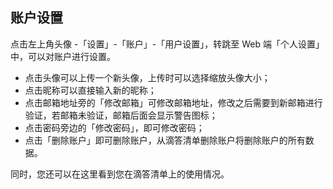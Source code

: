 ## 账户设置

点击左上角头像 -「设置」-「账户」-「用户设置」，转跳至 Web 端「个人设置」中，可以对账户进行设置。

* 点击头像可以上传一个新头像，上传时可以选择缩放头像大小；
* 点击昵称可以直接输入新的昵称；
* 点击邮箱地址旁的「修改邮箱」可修改邮箱地址，修改之后需要到新邮箱进行验证，若邮箱未验证，邮箱后面会显示警告图标；
* 点击密码旁边的「修改密码」，即可修改密码；
* 点击「删除账户」即可删除账户，从滴答清单删除账户将删除账户的所有数据。

同时，您还可以在这里看到您在滴答清单上的使用情况。
